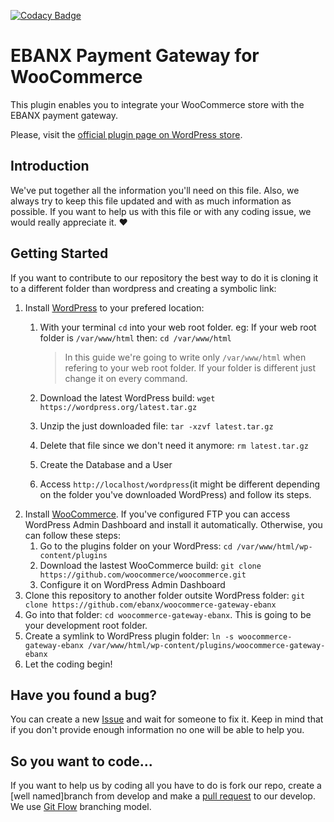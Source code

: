 [![Codacy Badge](https://api.codacy.com/project/badge/Grade/09ef5eb63a394dc3b76cb4319129fbf3)](https://www.codacy.com/app/EBANX/woocommerce-gateway-ebanx?utm_source=github.com&amp;utm_medium=referral&amp;utm_content=ebanx/woocommerce-gateway-ebanx&amp;utm_campaign=Badge_Grade)

# EBANX Payment Gateway for WooCommerce

This plugin enables you to integrate your WooCommerce store with the EBANX payment gateway.

Please, visit the [official plugin page on WordPress store](https://wordpress.org/plugins/ebanx-payment-gateway-for-woocommerce/).

## Introduction
We've put together all the information you'll need on this file. Also, we always try to keep this file updated and with as much information as possible. If you want to help us with this file or with any coding issue, we would really appreciate it. :heart:

## Getting Started

If you want to contribute to our repository the best way to do it is cloning it to a different folder than wordpress and creating a symbolic link:

1. Install [WordPress](https://codex.wordpress.org/Installing_WordPress) to your prefered location:
	1. With your terminal `cd` into your web root folder.
		eg: If your web root folder is `/var/www/html`
		then: `cd /var/www/html`
		> In this guide we're going to write only `/var/www/html` when refering to your web root folder. If your folder is different just change it on every command.
		
	2. Download the latest WordPress build: `wget https://wordpress.org/latest.tar.gz`
	3. Unzip the just downloaded file: `tar -xzvf latest.tar.gz`
	4. Delete that file since we don't need it anymore: `rm latest.tar.gz`
	5. Create the Database and a User
	6. Access `http://localhost/wordpress`(it might be different depending on the folder you've downloaded WordPress) and follow its steps.
2. Install [WooCommerce](https://docs.woocommerce.com/document/installing-uninstalling-woocommerce/). If you've configured FTP you can access WordPress Admin Dashboard and install it automatically. Otherwise, you can follow these steps:
	1. Go to the plugins folder on your WordPress: `cd /var/www/html/wp-content/plugins`
	2. Download the lastest WooCommerce build: `git clone https://github.com/woocommerce/woocommerce.git`
	3. Configure it on WordPress Admin Dashboard
3. Clone this repository to another folder outsite WordPress folder: `git clone https://github.com/ebanx/woocommerce-gateway-ebanx`
4. Go into that folder: `cd woocommerce-gateway-ebanx`. This is going to be your development root folder.
5. Create a symlink to WordPress plugin folder: `ln -s woocommerce-gateway-ebanx /var/www/html/wp-content/plugins/woocommerce-gateway-ebanx`
6. Let the coding begin!

## Have you found a bug?

You can create a new [Issue](https://github.com/ebanx/woocommerce-gateway-ebanx/issues/new) and wait for someone to fix it. Keep in mind that if you don't provide enough information no one will be able to help you.

## So you want to code...

If you want to help us by coding all you have to do is fork our repo, create a [well named]branch from develop and make a [pull request](https://github.com/ebanx/woocommerce-gateway-ebanx/compare) to our develop.
We use [Git Flow](http://nvie.com/posts/a-successful-git-branching-model/) branching model.